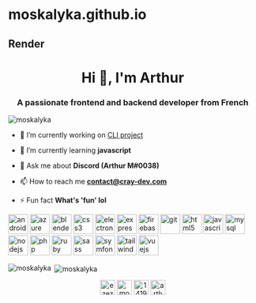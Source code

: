 # moskalyka.github.io

## Render

<h1 align="center">Hi 👋, I'm Arthur</h1>
<h3 align="center">A passionate frontend and backend developer from French</h3>

<p align="left"> <img src="https://komarev.com/ghpvc/?username=moskalyka" alt="moskalyka" /> </p>

- 🔭 I’m currently working on [CLI project](https://github.com/MoskalykA/cray_cli)

- 🌱 I’m currently learning **javascript**

- 💬 Ask me about **Discord (Arthur M#0038)**

- 📫 How to reach me **contact@cray-dev.com**

- ⚡ Fun fact **What's 'fun' lol**

<p align="left"><img src="https://devicons.github.io/devicon/devicon.git/icons/android/android-original-wordmark.svg" alt="android" width="40" height="40"/> <img src="https://www.vectorlogo.zone/logos/microsoft_azure/microsoft_azure-icon.svg" alt="azure" width="40" height="40"/> <img src="https://download.blender.org/branding/community/blender_community_badge_white.svg" alt="blender" width="40" height="40"/> <img src="https://devicons.github.io/devicon/devicon.git/icons/css3/css3-original-wordmark.svg" alt="css3" width="40" height="40"/> <img src="https://devicons.github.io/devicon/devicon.git/icons/electron/electron-original.svg" alt="electron" width="40" height="40"/> <img src="https://devicons.github.io/devicon/devicon.git/icons/express/express-original-wordmark.svg" alt="express" width="40" height="40"/> <img src="https://www.vectorlogo.zone/logos/firebase/firebase-icon.svg" alt="firebase" width="40" height="40"/> <img src="https://www.vectorlogo.zone/logos/git-scm/git-scm-icon.svg" alt="git" width="40" height="40"/> <img src="https://devicons.github.io/devicon/devicon.git/icons/html5/html5-original-wordmark.svg" alt="html5" width="40" height="40"/> <img src="https://devicons.github.io/devicon/devicon.git/icons/javascript/javascript-original.svg" alt="javascript" width="40" height="40"/> <img src="https://devicons.github.io/devicon/devicon.git/icons/mysql/mysql-original-wordmark.svg" alt="mysql" width="40" height="40"/> <img src="https://devicons.github.io/devicon/devicon.git/icons/nodejs/nodejs-original-wordmark.svg" alt="nodejs" width="40" height="40"/> <img src="https://devicons.github.io/devicon/devicon.git/icons/php/php-original.svg" alt="php" width="40" height="40"/> <img src="https://devicons.github.io/devicon/devicon.git/icons/ruby/ruby-original-wordmark.svg" alt="ruby" width="40" height="40"/> <img src="https://devicons.github.io/devicon/devicon.git/icons/sass/sass-original.svg" alt="sass" width="40" height="40"/> <img src="https://symfony.com/logos/symfony_black_03.svg" alt="symfony" width="40" height="40"/> <img src="https://www.vectorlogo.zone/logos/tailwindcss/tailwindcss-icon.svg" alt="tailwind" width="40" height="40"/> <img src="https://devicons.github.io/devicon/devicon.git/icons/vuejs/vuejs-original-wordmark.svg" alt="vuejs" width="40" height="40"/></p><p><img align="left" src="https://github-readme-stats.vercel.app/api/top-langs/?username=moskalyka&layout=compact&hide=html" alt="moskalyka" /></p>

<p>&nbsp;<img align="center" src="https://github-readme-stats.vercel.app/api?username=moskalyka&show_icons=true" alt="moskalyka" /></p>

<p align="center">
<a href="https://codepen.io/ezezbot" target="blank"><img align="center" src="https://cdn.jsdelivr.net/npm/simple-icons@3.0.1/icons/codepen.svg" alt="ezezbot" height="30" width="30" /></a>
<a href="https://twitter.com/moskalyka" target="blank"><img align="center" src="https://cdn.jsdelivr.net/npm/simple-icons@3.0.1/icons/twitter.svg" alt="moskalyka" height="30" width="30" /></a>
<a href="https://stackoverflow.com/users/14191707" target="blank"><img align="center" src="https://cdn.jsdelivr.net/npm/simple-icons@3.0.1/icons/stackoverflow.svg" alt="14191707" height="30" width="30" /></a>
<a href="https://www.youtube.com/c/arthur m" target="blank"><img align="center" src="https://cdn.jsdelivr.net/npm/simple-icons@3.0.1/icons/youtube.svg" alt="arthur m" height="30" width="30" /></a>
</p>